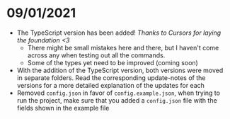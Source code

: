 # 09/01/2021
- The TypeScript version has been added! _Thanks to Cursors for laying the foundation <3_
    - There might be small mistakes here and there, but I haven't come across any when testing out all the commands.
    - Some of the types yet need to be improved (coming soon)
- With the addition of the TypeScript version, both versions were moved in separate folders. Read the corresponding update-notes of the versions for a more detailed explanation of the updates for each
- Removed `config.json` in favor of `config.example.json`, when trying to run the project, make sure that you added a `config.json` file with the fields shown in the example file